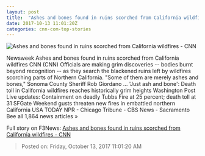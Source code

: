 ```yaml
---
layout: post
title:  "Ashes and bones found in ruins scorched from California wildfires - CNN"
date: 2017-10-13 11:01:20Z
categories: cnn-com-top-stories
---
```


![Ashes and bones found in ruins scorched from California wildfires - CNN](http://i2.cdn.cnn.com/cnnnext/dam/assets/171012110235-31-california-wildfires-1011-super-tease.jpg)

Newsweek Ashes and bones found in ruins scorched from California wildfires CNN (CNN) Officials are making grim discoveries -- bodies burnt beyond recognition -- as they search the blackened ruins left by wildfires scorching parts of Northern California. "Some of them are merely ashes and bones," Sonoma County Sheriff Rob Giordano ... 'Just ash and bone': Death toll in California wildfires reaches historically grim heights Washington Post Live updates: Containment on deadly Tubbs Fire at 25 percent; death toll at 31 SFGate Weekend gusts threaten new fires in embattled northern California USA TODAY NPR - Chicago Tribune - CBS News - Sacramento Bee all 1,864 news articles »


Full story on F3News: [Ashes and bones found in ruins scorched from California wildfires - CNN](http://www.f3nws.com/n/MBgfeH)

> Posted on: Friday, October 13, 2017 11:01:20 AM
